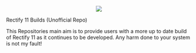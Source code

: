 <p align="center">
    <img src="https://raw.githubusercontent.com/Rectify11/Installer/master/logo.png">
</p>

Rectify 11 Builds (Unofficial Repo) 

This Repositories main aim is to provide users with a more up to date build of Rectify 11 as it continues to be developed. Any harm done to your system is not my fault!
